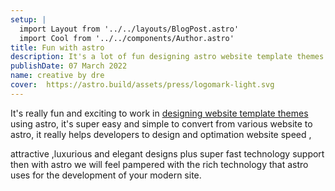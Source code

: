 ```yaml
---
setup: |
  import Layout from '../../layouts/BlogPost.astro'
  import Cool from '../../components/Author.astro'
title: Fun with astro
description: It's a lot of fun designing astro website template themes.
publishDate: 07 March 2022
name: creative by dre
cover:  https://astro.build/assets/press/logomark-light.svg
---
```


It's really fun and exciting to work in [designing website template themes](/posts/webdesign) using astro, it's super easy and simple to convert from various website to astro, it really helps developers to design and optimation website speed ,

attractive ,luxurious and elegant designs plus super fast technology support then with astro we will feel pampered with the rich technology that astro uses for the development of your modern site.
